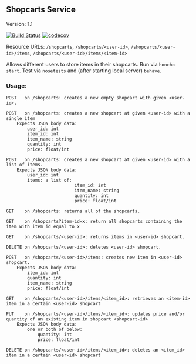 ## Shopcarts Service
Version: 1.1

[![Build Status](https://github.com/2022-Spring-NYU-DevOps-Shopcarts/shopcarts/actions/workflows/workflow.yml/badge.svg)](https://github.com/2022-Spring-NYU-DevOps-Shopcarts/shopcarts/actions)
[![codecov](https://codecov.io/gh/2022-Spring-NYU-DevOps-Shopcarts/shopcarts/branch/main/graph/badge.svg?token=YU8G34H0HW)](https://codecov.io/gh/2022-Spring-NYU-DevOps-Shopcarts/shopcarts)

Resource URLs: ```/shopcarts```, ```/shopcarts/<user-id>```, ```/shopcarts/<user-id>/items```, ```/shopcarts/<user-id>/items/<item-id>```

Allows different users to store items in their shopcarts.
Run via ```honcho start```.
Test via ```nosetests``` and (after starting local server) ```behave```.

### Usage: 
    POST   on /shopcarts: creates a new empty shopcart with given <user-id>.
    
    POST   on /shopcarts: creates a new shopcart at given <user-id> with a single item
        Expects JSON body data:
            user_id: int
            item_id: int
            item_name: string
            quantity: int
            price: float/int
      
    POST   on /shopcarts: creates a new shopcart at given <user-id> with a list of items.
        Expects JSON body data:
            user_id: int
            items: a list of: 
                              item_id: int
                              item_name: string
                              quantity: int
                              price: float/int    
            
    GET    on /shopcarts: returns all of the shopcarts.
    
    GET    on /shopcarts?item-id=x: return all shopcarts containing the item with item id equal to x
    
    GET    on /shopcarts/<user-id>: returns items in <user-id> shopcart.
    
    DELETE on /shopcarts/<user-id>: deletes <user-id> shopcart.
    
    POST   on /shopcarts/<user-id>/items: creates new item in <user-id> shopcart.
        Expects JSON body data:
            item_id: int
            quantity: int 
            item_name: string
            price: float/int
            
    GET    on /shopcarts/<user-id>/items/<item_id>: retrieves an <item-id> item in a certain <user-id> shopcart
    
    PUT    on /shopcarts/<user-id>/items/<item_id>: updates price and/or quantity of an existing item in shopcart <shopcart-id>
        Expects JSON body data:
            one or both of below:
                quantity: int
                price: float/int
            
    DELETE on /shopcarts/<user-id>/items/<item_id>: deletes an <item_id> item in a certain <user-id> shopcart
    
